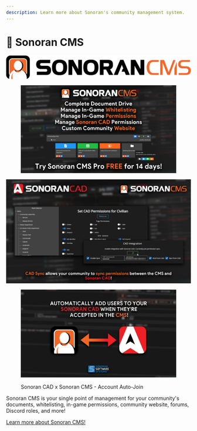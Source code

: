 ```yaml
---
description: Learn more about Sonoran's community management system.
---
```


# 📝 Sonoran CMS

![](<../.gitbook/assets/image (20).png>)

<figure><img src="../.gitbook/assets/image (4) (1).png" alt=""><figcaption></figcaption></figure>

![Sonoran CAD x Sonoran CMS - Permission Sync](../.gitbook/assets/CMS-CAD-Sync.png)



<figure><img src="../.gitbook/assets/BigSquare.png" alt=""><figcaption><p>Sonoran CAD x Sonoran CMS - Account Auto-Join</p></figcaption></figure>

Sonoran CMS is your single point of management for your community's documents, whitelisting, in-game permissions, community website, forums, Discord roles, and more!

[Learn more about Sonoran CMS!](https://info.sonorancms.com/why-choose-sonoran-cms/why-choose-sonoran-cms)

